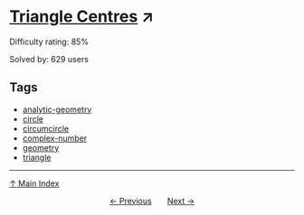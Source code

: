 # [Triangle Centres](https://projecteuler.net/problem=264) ↗️

Difficulty rating: 85%

Solved by: 629 users
## Tags

- [analytic-geometry](../tags/analytic-geometry.md)
- [circle](../tags/circle.md)
- [circumcircle](../tags/circumcircle.md)
- [complex-number](../tags/complex-number.md)
- [geometry](../tags/geometry.md)
- [triangle](../tags/triangle.md)



---

[↑ Main Index](../README.md)


<div align=center><a href='263.md'>← Previous</a> &nbsp;&nbsp; &nbsp;&nbsp;  <a href='265.md'>Next →</a></div>
